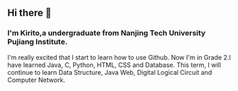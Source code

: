 ## Hi there 👋

<!--
**Kiritoqwq/Kiritoqwq** is a ✨ _special_ ✨ repository because its `README.md` (this file) appears on your GitHub profile.

Here are some ideas to get you started:

- 🔭 I’m currently working on ...
- 🌱 I’m currently learning ...
- 👯 I’m looking to collaborate on ...
- 🤔 I’m looking for help with ...
- 💬 Ask me about ...
- 📫 How to reach me: ...
- 😄 Pronouns: ...
- ⚡ Fun fact: ...
-->
### I'm Kirito,a undergraduate from Nanjing Tech University Pujiang Institute.
I'm really excited that I start to learn how to use Github.
Now I'm in Grade 2.I have learned Java, C, Python, HTML, CSS and Database.
This term, I will continue to learn Data Structure, Java Web, Digital Logical Circuit and Computer Network.
